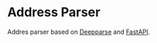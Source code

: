 # Address Parser

Addres parser based on [Deepparse]([https://duckduckgo.com](https://deepparse.org)https://deepparse.org) and [FastAPI](https://fastapi.tiangolo.com).
